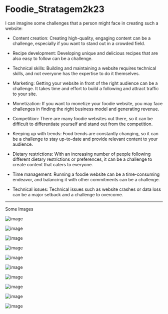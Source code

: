 # Foodie_Stratagem2k23

I can imagine some challenges that a person might face in creating such a website:

* Content creation: Creating high-quality, engaging content can be a challenge, especially if you want to stand out in a crowded field.

* Recipe development: Developing unique and delicious recipes that are also easy to follow can be a challenge.

* Technical skills: Building and maintaining a website requires technical skills, and not everyone has the expertise to do it themselves.

* Marketing: Getting your website in front of the right audience can be a challenge. It takes time and effort to build a following and attract traffic to your site.

* Monetization: If you want to monetize your foodie website, you may face challenges in finding the right business model and generating revenue.

* Competition: There are many foodie websites out there, so it can be difficult to differentiate yourself and stand out from the competition.

* Keeping up with trends: Food trends are constantly changing, so it can be a challenge to stay up-to-date and provide relevant content to your audience.

* Dietary restrictions: With an increasing number of people following different dietary restrictions or preferences, it can be a challenge to create content that caters to everyone.

* Time management: Running a foodie website can be a time-consuming endeavor, and balancing it with other commitments can be a challenge.

* Technical issues: Technical issues such as website crashes or data loss can be a major setback and a challenge to overcome.

-----------------------------------------------------------------------------------------------------------------------------------------------------------------------

Some Images 

![image](https://user-images.githubusercontent.com/98798977/225950130-28d3e1ca-917a-4e52-8376-60460fcbdb99.png)

![image](https://user-images.githubusercontent.com/98798977/225950283-21cdd3f0-9dc4-4baa-8a41-de91cb3ec207.png)

![image](https://user-images.githubusercontent.com/98798977/225950333-cd15ae02-8328-4b0b-bf4a-09191329dc27.png)

![image](https://user-images.githubusercontent.com/98798977/225950398-8d16778a-5b6e-4896-aacd-0ba851793737.png)

![image](https://user-images.githubusercontent.com/98798977/225950450-9367bc0c-5bfe-4406-b4de-ea352a61dc8c.png)

![image](https://user-images.githubusercontent.com/98798977/225950561-d7131eed-0f8b-4202-baca-0f1914cf0bdb.png)

![image](https://user-images.githubusercontent.com/98798977/225950637-36a4db6c-66b2-4c93-8c1d-e75bb201d6fb.png)

![image](https://user-images.githubusercontent.com/98798977/225950698-990c8068-0676-4b24-8149-04e85600ea0c.png)

![image](https://user-images.githubusercontent.com/98798977/225950761-8e820372-7ec7-4e00-a1cc-800852d6445b.png)

![image](https://user-images.githubusercontent.com/98798977/225950829-141f238e-597f-4b80-b682-03fb6364722d.png)



